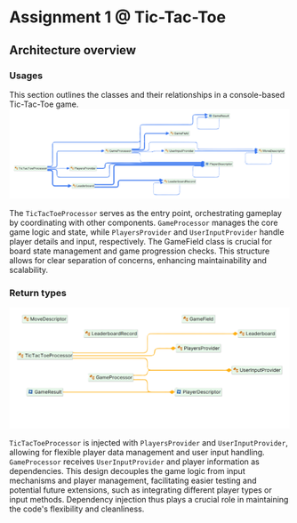 ﻿# Assignment 1 @ Tic-Tac-Toe

## Architecture overview

### Usages

This section outlines the classes and their relationships in a console-based Tic-Tac-Toe game.
![General architecture](./docs/usings.png)

The `TicTacToeProcessor` serves as the entry point, orchestrating gameplay by coordinating with other components.
`GameProcessor` manages the core game logic and state, while `PlayersProvider` and `UserInputProvider` handle player
details and input, respectively. The GameField class is crucial for board state management and game progression checks.
This structure allows for clear separation of concerns, enhancing maintainability and scalability.

### Return types

![](./docs/injections.png)

`TicTacToeProcessor` is injected with `PlayersProvider` and `UserInputProvider`, allowing for flexible player data
management
and user input handling. `GameProcessor` receives `UserInputProvider` and player information as dependencies. This
design decouples the game logic from input mechanisms and player management, facilitating easier testing and potential
future extensions, such as integrating different player types or input methods. Dependency injection thus plays a
crucial role in maintaining the code's flexibility and cleanliness.